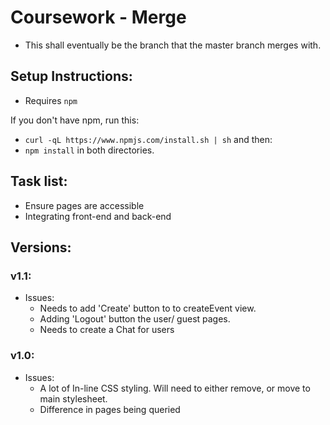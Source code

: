 # Coursework - Merge

- This shall eventually be the branch that the master branch merges with. 

## Setup Instructions:
- Requires `npm` 

If you don't have npm, run this:
- `curl -qL https://www.npmjs.com/install.sh | sh`
and then:
- `npm install` 
in both directories.


## Task list:
- Ensure pages are accessible
- Integrating front-end and back-end 

## Versions:

### v1.1:
  - Issues:
    - Needs to add 'Create' button to to createEvent view.
    - Adding 'Logout' button the user/ guest pages.
    - Needs to create a Chat for users

### v1.0:
  - Issues:
    - A lot of In-line CSS styling. Will need to either remove, or move to main stylesheet.
    - Difference in pages being queried 
